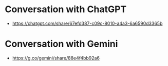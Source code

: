 # Conversation with ChatGPT
  - https://chatgpt.com/share/67efd387-c09c-8010-a4a3-6a6590d3365b

# Conversation with Gemini
  - https://g.co/gemini/share/88e4f4bb92a6